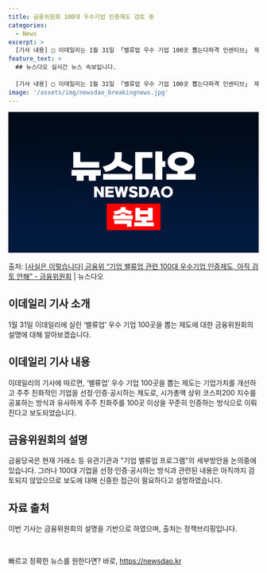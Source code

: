 ```yaml
---
title: 금융위원회 100대 우수기업 인증제도 검토 중
categories:
  - News
excerpt: >
  [기사 내용] □ 이데일리는 1월 31일 「밸류업 우수 기업 100곳 뽑는다파격 인센티브」 제하의 기사에서,…
feature_text: >
  ## 뉴스다오 실시간 뉴스 속보입니다.

  [기사 내용] □ 이데일리는 1월 31일 「밸류업 우수 기업 100곳 뽑는다파격 인센티브」 제하의 기사에서,…
image: '/assets/img/newsdao_breakingnews.jpg'
---
```


![뉴스다오 속보](/assets/img/newsdao_breakingnews.jpg)

<p>출처: <a href="https://newsdao.kr/3117" rel="dofollow">[사실은 이렇습니다] 금융위 “기업 밸류업 관련 100대 우수기업 인증제도, 아직 검토 안해” - 금융위원회</a> | 뉴스다오</p>

<h2 data-ke-size="size26">이데일리 기사 소개</h2>
<p data-ke-size="size16">1월 31일 이데일리에 실린 ‘밸류업’ 우수 기업 100곳을 뽑는 제도에 대한 금융위원회의 설명에 대해 알아보겠습니다.</p>

<h2 data-ke-size="size26">이데일리 기사 내용</h2>
<p data-ke-size="size16">이데일리의 기사에 따르면, ‘밸류업’ 우수 기업 100곳을 뽑는 제도는 기업가치를 개선하고 주주 친화적인 기업을 선정·인증·공시하는 제도로, 시가총액 상위 코스피200 지수를 공표하는 방식과 유사하게 주주 친화주를 100곳 이상을 꾸준히 인증하는 방식으로 이뤄진다고 보도되었습니다.</p>

<h2 data-ke-size="size26">금융위원회의 설명</h2>
<p data-ke-size="size16">금융당국은 현재 거래소 등 유관기관과 "기업 밸류업 프로그램"의 세부방안을 논의중에 있습니다. 그러나 100대 기업을 선정·인증·공시하는 방식과 관련된 내용은 아직까지 검토되지 않았으므로 보도에 대해 신중한 접근이 필요하다고 설명하였습니다.</p>

<h2 data-ke-size="size26">자료 출처</h2>
<p data-ke-size="size16">이번 기사는 금융위원회의 설명을 기반으로 하였으며, 출처는 정책브리핑입니다.</p>
<p data-ke-size="size16">&nbsp;</p> 

빠르고 정확한 뉴스를 원한다면? 바로, <a href="https://newsdao.kr" rel="dofollow">https://newsdao.kr</a>


